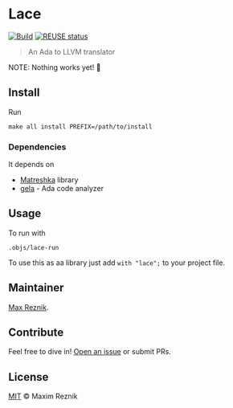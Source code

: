 Lace
====

[![Build](https://github.com/reznikmm/lace/workflows/Build/badge.svg)](https://github.com/reznikmm/lace/actions)
[![REUSE status](https://api.reuse.software/badge/github.com/reznikmm/lace)](https://api.reuse.software/info/github.com/reznikmm/lace)

> An Ada to LLVM translator

NOTE: Nothing works yet! 🚫

## Install

Run
```
make all install PREFIX=/path/to/install
```

### Dependencies
It depends on
* [Matreshka](https://forge.ada-ru.org/matreshka) library
* [gela](https://github.com/reznikmm/gela) - Ada code analyzer

## Usage

To run with

    .objs/lace-run

To use this as aa library just add `with "lace";` to your project file.

## Maintainer

[Max Reznik](https://github.com/reznikmm).

## Contribute

Feel free to dive in!
[Open an issue](https://github.com/reznikmm/lace/issues/new)
or submit PRs.

## License

[MIT](LICENSE) © Maxim Reznik

